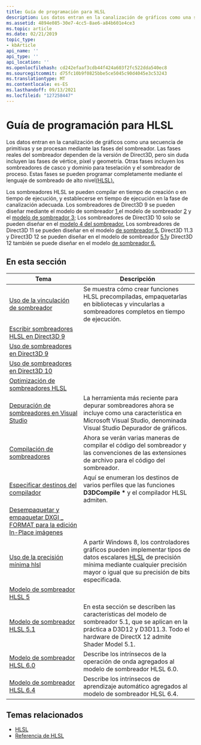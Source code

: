 ```yaml
---
title: Guía de programación para HLSL
description: Los datos entran en la canalización de gráficos como una secuencia de primitivas y se procesan mediante las fases del sombreador.
ms.assetid: 4894e085-30e7-4cc5-8ae6-a84b601e4ce3
ms.topic: article
ms.date: 02/21/2019
topic_type:
- kbArticle
api_name: ''
api_type: ''
api_location: ''
ms.openlocfilehash: cd242efaaf3cdb44f424a603f2fc522dda540ec8
ms.sourcegitcommit: d75fc10b9f0825bbe5ce5045c90d4045e3c53243
ms.translationtype: MT
ms.contentlocale: es-ES
ms.lasthandoff: 09/13/2021
ms.locfileid: "127258447"
---
```

# <a name="programming-guide-for-hlsl"></a>Guía de programación para HLSL

Los datos entran en la canalización de gráficos como una secuencia de primitivas y se procesan mediante las fases del sombreador. Las fases reales del sombreador dependen de la versión de Direct3D, pero sin duda incluyen las fases de vértice, píxel y geometría. Otras fases incluyen los sombreadores de casco y dominio para teselación y el sombreador de proceso. Estas fases se pueden programar completamente mediante el lenguaje de sombreado de alto nivel[(HLSL).](dx-graphics-hlsl-reference.md)

Los sombreadores HLSL se pueden compilar en tiempo de creación o en tiempo de ejecución, y establecerse en tiempo de ejecución en la fase de canalización adecuada. Los sombreadores de Direct3D 9 se pueden diseñar mediante el modelo de sombreador [1,](dx-graphics-hlsl-sm1.md)el modelo de sombreador [2](dx-graphics-hlsl-sm2.md) y el [modelo de sombreador 3](dx-graphics-hlsl-sm3.md); Los sombreadores de Direct3D 10 solo se pueden diseñar en el [modelo 4 del sombreador.](dx-graphics-hlsl-sm4.md) Los sombreadores de Direct3D 11 se pueden diseñar en el modelo [de sombreador 5.](d3d11-graphics-reference-sm5.md) Direct3D 11.3 y Direct3D 12 se pueden diseñar en el modelo de sombreador [5.1](shader-model-5-1.md)y Direct3D 12 también se puede diseñar en el modelo [de sombreador 6.](shader-model-6-0.md)

## <a name="in-this-section"></a>En esta sección

| Tema | Descripción |
|-|-|
| [Uso de la vinculación de sombreador](using-shader-linking.md) | Se muestra cómo crear funciones HLSL precompiladas, empaquetarlas en bibliotecas y vincularlas a sombreadores completos en tiempo de ejecución. |
| [Escribir sombreadores HLSL en Direct3D 9](dx-graphics-hlsl-writing-shaders-9.md) | |
| [Uso de sombreadores en Direct3D 9](dx-graphics-hlsl-using-shaders-9.md) | |
| [Uso de sombreadores en Direct3D 10](dx-graphics-hlsl-using-shaders-10.md) | |
| [Optimización de sombreadores HLSL](dx-graphics-hlsl-optimize.md) | |
| [Depuración de sombreadores en Visual Studio](dx-graphics-hlsl-debug-visual-studio.md) | La herramienta más reciente para depurar sombreadores ahora se incluye como una característica en Microsoft Visual Studio, denominada Visual Studio Depurador de gráficos.  |
| [Compilación de sombreadores](dx-graphics-hlsl-part1.md) | Ahora se verán varias maneras de compilar el código del sombreador y las convenciones de las extensiones de archivo para el código del sombreador. |
| [Especificar destinos del compilador](specifying-compiler-targets.md) | Aquí se enumeran los destinos de varios perfiles que las funciones **D3DCompile \*** y el compilador HLSL admiten. |
| [Desempaquetar y empaquetar DXGI \_ FORMAT para la edición In-Place imágenes](dx-graphics-hlsl-unpacking-packing-dxgi-format.md) | |
| [Uso de la precisión mínima hlsl](using-hlsl-minimum-precision.md) | A partir Windows 8, los controladores gráficos pueden implementar tipos de datos escalares [HLSL](dx-graphics-hlsl-scalar.md) de precisión mínima mediante cualquier precisión mayor o igual que su precisión de bits especificada.  |
| [Modelo de sombreador HLSL 5](overviews-direct3d-11-hlsl.md) | |
| [Modelo de sombreador HLSL 5.1](hlsl-shader-model-5-1-features-for-direct3d-12.md) | En esta sección se describen las características del modelo de sombreador 5.1, que se aplican en la práctica a D3D12 y D3D11.3. Todo el hardware de DirectX 12 admite Shader Model 5.1. |
| [Modelo de sombreador HLSL 6.0](hlsl-shader-model-6-0-features-for-direct3d-12.md) | Describe los intrínsecos de la operación de onda agregados al modelo de sombreador HLSL 6.0. |
| [Modelo de sombreador HLSL 6.4](hlsl-shader-model-6-4-features-for-direct3d-12.md) | Describe los intrínsecos de aprendizaje automático agregados al modelo de sombreador HLSL 6.4. |

## <a name="related-topics"></a>Temas relacionados

* [HLSL](dx-graphics-hlsl.md)
* [Referencia de HLSL](dx-graphics-hlsl-reference.md)
